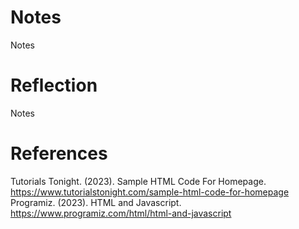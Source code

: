 # Notes
Notes

# Reflection
Notes

# References
Tutorials Tonight. (2023). Sample HTML Code For Homepage. https://www.tutorialstonight.com/sample-html-code-for-homepage
Programiz. (2023). HTML and Javascript. https://www.programiz.com/html/html-and-javascript
